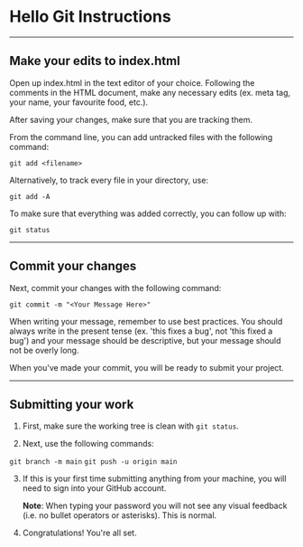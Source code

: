 # Hello Git Instructions

---

## Make your edits to index.html

Open up index.html in the text editor of your choice. Following the comments in the HTML document, make any necessary edits (ex. meta tag, your name, your favourite food, etc.).

After saving your changes, make sure that you are tracking them. 

From the command line, you can add untracked files with the following command: 

`git add <filename>`

Alternatively, to track every file in your directory, use: 

`git add -A`

To make sure that everything was added correctly, you can follow up with:

`git status`

---

## Commit your changes

Next, commit your changes with the following command:

`git commit -m "<Your Message Here>"`

When writing your message, remember to use best practices. You should always write in the present tense (ex. 'this fixes a bug', not 'this fixed a bug') and your message should be descriptive, but your message should not be overly long.

When you've made your commit, you will be ready to submit your project. 

---

## Submitting your work

1. First, make sure the working tree is clean with `git status`.

2. Next, use the following commands:

`git branch -m main`
`git push -u origin main`

3. If this is your first time submitting anything from your machine, you will need to sign into your GitHub account. 

	**Note**: When typing your password you will not see any visual feedback (i.e. no bullet operators or asterisks). This is normal.

4. Congratulations! You're all set. 

